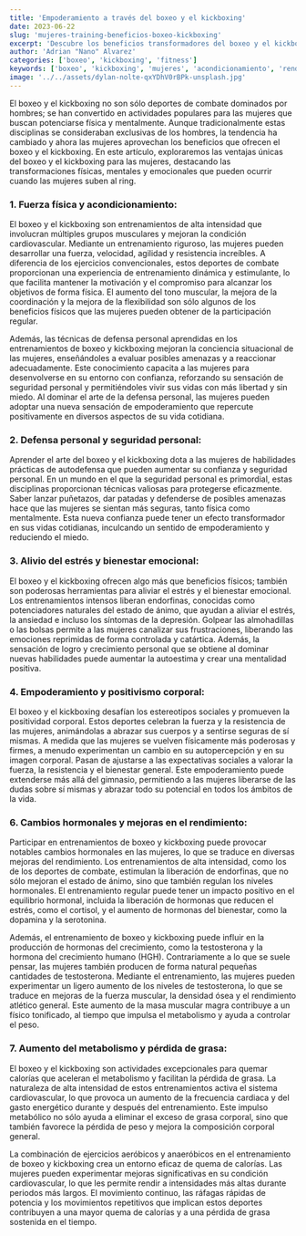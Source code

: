 ```yaml
---
title: 'Empoderamiento a través del boxeo y el kickboxing'
date: 2023-06-22
slug: 'mujeres-training-beneficios-boxeo-kickboxing'
excerpt: 'Descubre los beneficios transformadores del boxeo y el kickboxing para las mujeres'
author: 'Adrian "Nano" Alvarez'
categories: ['boxeo', 'kickboxing', 'fitness']
keywords: ['boxeo', 'kickboxing', 'mujeres', 'acondicionamiento', 'rendimiento', 'autodefense']
image: '../../assets/dylan-nolte-qxYDhV0rBPk-unsplash.jpg'
---
```


El boxeo y el kickboxing no son sólo deportes de combate dominados por hombres; se han convertido en actividades populares para las mujeres que buscan potenciarse física y mentalmente. Aunque tradicionalmente estas disciplinas se consideraban exclusivas de los hombres, la tendencia ha cambiado y ahora las mujeres aprovechan los beneficios que ofrecen el boxeo y el kickboxing. En este artículo, exploraremos las ventajas únicas del boxeo y el kickboxing para las mujeres, destacando las transformaciones físicas, mentales y emocionales que pueden ocurrir cuando las mujeres suben al ring.

### 1. Fuerza física y acondicionamiento:
El boxeo y el kickboxing son entrenamientos de alta intensidad que involucran múltiples grupos musculares y mejoran la condición cardiovascular. Mediante un entrenamiento riguroso, las mujeres pueden desarrollar una fuerza, velocidad, agilidad y resistencia increíbles. A diferencia de los ejercicios convencionales, estos deportes de combate proporcionan una experiencia de entrenamiento dinámica y estimulante, lo que facilita mantener la motivación y el compromiso para alcanzar los objetivos de forma física. El aumento del tono muscular, la mejora de la coordinación y la mejora de la flexibilidad son sólo algunos de los beneficios físicos que las mujeres pueden obtener de la participación regular.

Además, las técnicas de defensa personal aprendidas en los entrenamientos de boxeo y kickboxing mejoran la conciencia situacional de las mujeres, enseñándoles a evaluar posibles amenazas y a reaccionar adecuadamente. Este conocimiento capacita a las mujeres para desenvolverse en su entorno con confianza, reforzando su sensación de seguridad personal y permitiéndoles vivir sus vidas con más libertad y sin miedo. Al dominar el arte de la defensa personal, las mujeres pueden adoptar una nueva sensación de empoderamiento que repercute positivamente en diversos aspectos de su vida cotidiana.

### 2. Defensa personal y seguridad personal:
Aprender el arte del boxeo y el kickboxing dota a las mujeres de habilidades prácticas de autodefensa que pueden aumentar su confianza y seguridad personal. En un mundo en el que la seguridad personal es primordial, estas disciplinas proporcionan técnicas valiosas para protegerse eficazmente. Saber lanzar puñetazos, dar patadas y defenderse de posibles amenazas hace que las mujeres se sientan más seguras, tanto física como mentalmente. Esta nueva confianza puede tener un efecto transformador en sus vidas cotidianas, inculcando un sentido de empoderamiento y reduciendo el miedo.

### 3. Alivio del estrés y bienestar emocional:
El boxeo y el kickboxing ofrecen algo más que beneficios físicos; también son poderosas herramientas para aliviar el estrés y el bienestar emocional. Los entrenamientos intensos liberan endorfinas, conocidas como potenciadores naturales del estado de ánimo, que ayudan a aliviar el estrés, la ansiedad e incluso los síntomas de la depresión. Golpear las almohadillas o las bolsas permite a las mujeres canalizar sus frustraciones, liberando las emociones reprimidas de forma controlada y catártica. Además, la sensación de logro y crecimiento personal que se obtiene al dominar nuevas habilidades puede aumentar la autoestima y crear una mentalidad positiva.

### 4. Empoderamiento y positivismo corporal:
El boxeo y el kickboxing desafían los estereotipos sociales y promueven la positividad corporal. Estos deportes celebran la fuerza y la resistencia de las mujeres, animándolas a abrazar sus cuerpos y a sentirse seguras de sí mismas. A medida que las mujeres se vuelven físicamente más poderosas y firmes, a menudo experimentan un cambio en su autopercepción y en su imagen corporal. Pasan de ajustarse a las expectativas sociales a valorar la fuerza, la resistencia y el bienestar general. Este empoderamiento puede extenderse más allá del gimnasio, permitiendo a las mujeres liberarse de las dudas sobre sí mismas y abrazar todo su potencial en todos los ámbitos de la vida.

### 6. Cambios hormonales y mejoras en el rendimiento:
Participar en entrenamientos de boxeo y kickboxing puede provocar notables cambios hormonales en las mujeres, lo que se traduce en diversas mejoras del rendimiento. Los entrenamientos de alta intensidad, como los de los deportes de combate, estimulan la liberación de endorfinas, que no sólo mejoran el estado de ánimo, sino que también regulan los niveles hormonales. El entrenamiento regular puede tener un impacto positivo en el equilibrio hormonal, incluida la liberación de hormonas que reducen el estrés, como el cortisol, y el aumento de hormonas del bienestar, como la dopamina y la serotonina.

Además, el entrenamiento de boxeo y kickboxing puede influir en la producción de hormonas del crecimiento, como la testosterona y la hormona del crecimiento humano (HGH). Contrariamente a lo que se suele pensar, las mujeres también producen de forma natural pequeñas cantidades de testosterona. Mediante el entrenamiento, las mujeres pueden experimentar un ligero aumento de los niveles de testosterona, lo que se traduce en mejoras de la fuerza muscular, la densidad ósea y el rendimiento atlético general. Este aumento de la masa muscular magra contribuye a un físico tonificado, al tiempo que impulsa el metabolismo y ayuda a controlar el peso.

### 7. Aumento del metabolismo y pérdida de grasa:
El boxeo y el kickboxing son actividades excepcionales para quemar calorías que aceleran el metabolismo y facilitan la pérdida de grasa. La naturaleza de alta intensidad de estos entrenamientos activa el sistema cardiovascular, lo que provoca un aumento de la frecuencia cardiaca y del gasto energético durante y después del entrenamiento. Este impulso metabólico no sólo ayuda a eliminar el exceso de grasa corporal, sino que también favorece la pérdida de peso y mejora la composición corporal general.

La combinación de ejercicios aeróbicos y anaeróbicos en el entrenamiento de boxeo y kickboxing crea un entorno eficaz de quema de calorías. Las mujeres pueden experimentar mejoras significativas en su condición cardiovascular, lo que les permite rendir a intensidades más altas durante periodos más largos. El movimiento continuo, las ráfagas rápidas de potencia y los movimientos repetitivos que implican estos deportes contribuyen a una mayor quema de calorías y a una pérdida de grasa sostenida en el tiempo.
